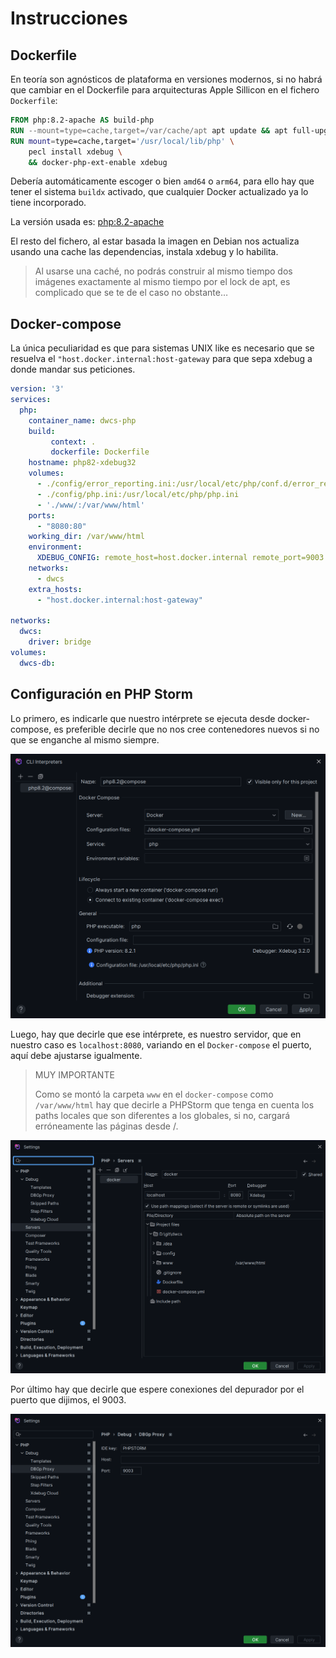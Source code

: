 # Instrucciones

## Dockerfile

En teoría son agnósticos de plataforma en versiones modernos, si no habrá que cambiar en el Dockerfile para arquitecturas Apple Sillicon en el fichero `Dockerfile`:

```dockerfile
FROM php:8.2-apache AS build-php
RUN --mount=type=cache,target=/var/cache/apt apt update && apt full-upgrade -qy && apt clean -qy && apt autoremove -qy
RUN mount=type=cache,target='/usr/local/lib/php' \
    pecl install xdebug \
    && docker-php-ext-enable xdebug
```

Debería automáticamente escoger o bien `amd64` o `arm64`, para ello hay que tener el sistema `buildx` activado, que cualquier Docker actualizado ya lo tiene incorporado.

La versión usada es: [php:8.2-apache](https://hub.docker.com/layers/library/php/8.2-apache/images/sha256-ea110a6b764ad7fcfef9ca644afd3af3968f54a1fb4a5de54e4a2750200355bf?context=explore)

El resto del fichero, al estar basada la imagen en Debian nos actualiza usando una cache las dependencias, instala xdebug y lo habilita.

> Al usarse una caché, no podrás construir al mismo tiempo dos imágenes exactamente al mismo tiempo por el lock de apt, es complicado que se te de el caso no obstante…

## Docker-compose

La única peculiaridad es que para sistemas UNIX like es necesario que se resuelva el `"host.docker.internal:host-gateway` para que sepa xdebug a donde mandar sus peticiones.

```yaml
version: '3'
services:
  php:
    container_name: dwcs-php
    build:
         context: .
         dockerfile: Dockerfile
    hostname: php82-xdebug32
    volumes:
      - ./config/error_reporting.ini:/usr/local/etc/php/conf.d/error_reporting.ini
      - ./config/php.ini:/usr/local/etc/php/php.ini
      - './www/:/var/www/html'
    ports:
      - "8080:80"
    working_dir: /var/www/html
    environment:
      XDEBUG_CONFIG: remote_host=host.docker.internal remote_port=9003 remote_enable=1
    networks:
      - dwcs
    extra_hosts:
      - "host.docker.internal:host-gateway"

networks:
  dwcs:
    driver: bridge
volumes:
  dwcs-db:
```

## Configuración en PHP Storm

Lo primero, es indicarle que nuestro intérprete se ejecuta desde docker-compose, es preferible decirle que no nos cree contenedores nuevos si no que se enganche al mismo siempre.

![Captura de pantalla 2023-10-12 120357](README.assets/Captura%20de%20pantalla%202023-10-12%20120357.png)

Luego, hay que decirle que ese intérprete, es nuestro servidor, que en nuestro caso es `localhost:8080`, variando en el `Docker-compose` el puerto, aquí debe ajustarse igualmente.

> MUY IMPORTANTE
>
> Como se montó la carpeta `www` en el `docker-compose` como `/var/www/html` hay que decirle a PHPStorm que tenga en cuenta los paths locales que son diferentes a los globales, si no, cargará erróneamente las páginas desde /.

![Captura de pantalla 2023-10-12 120342](README.assets/Captura%20de%20pantalla%202023-10-12%20120342.png)

Por último hay que decirle que espere conexiones del depurador por el puerto que dijimos, el 9003.

![Captura de pantalla 2023-10-12 120346](README.assets/Captura%20de%20pantalla%202023-10-12%20120346.png)